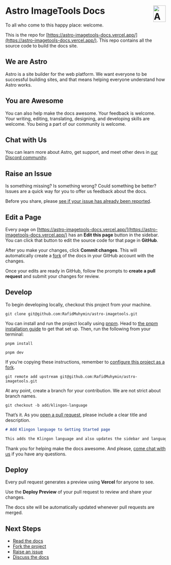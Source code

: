 # Astro ImageTools Docs <img align="right" valign="center" height="52" width="39" src="https://raw.githubusercontent.com/withastro/astro/main/assets/brand/logo.svg" alt="Astro logo" />

To all who come to this happy place: welcome.

This is the repo for [https://astro-imagetools-docs.vercel.app/](https://astro-imagetools-docs.vercel.app/).
This repo contains all the source code to build the docs site.

## We are Astro

Astro is a site builder for the web platform.
We want everyone to be successful building sites, and that means helping everyone understand how Astro works.

## You are Awesome

You can also help make the docs awesome.
Your feedback is welcome.
Your writing, editing, translating, designing, and developing skills are welcome.
You being a part of our community is welcome.

## Chat with Us

You can learn more about Astro, get support, and meet other devs in [our Discord community](https://astro.build/chat).

## Raise an Issue

Is something missing?
Is something wrong?
Could something be better?
Issues are a quick way for you to offer us feedback about the docs.

Before you share, please [see if your issue has already been reported](https://github.com/RafidMuhymin/astro-imagetools/issues).

## Edit a Page

Every page on [https://astro-imagetools-docs.vercel.app/](https://astro-imagetools-docs.vercel.app/) has an **Edit this page** button in the sidebar.
You can click that button to edit the source code for that page in **GitHub**.

After you make your changes, click **Commit changes**.
This will automatically create a [fork](https://docs.github.com/en/pull-requests/collaborating-with-pull-requests/working-with-forks/about-forks) of the docs in your GitHub account with the changes.

Once your edits are ready in GitHub, follow the prompts to **create a pull request** and submit your changes for review.

## Develop

To begin developing locally, checkout this project from your machine.

```shell
git clone git@github.com:RafidMuhymin/astro-imagetools.git
```

You can install and run the project locally using [pnpm](https://pnpm.io/). Head to [the pnpm installation guide](https://pnpm.io/installation) to get that set up. Then, run the following from your terminal:

```shell
pnpm install

pnpm dev
```

If you’re copying these instructions, remember to [configure this project as a fork](https://docs.github.com/en/pull-requests/collaborating-with-pull-requests/working-with-forks/configuring-a-remote-for-a-fork).

```shell
git remote add upstream git@github.com:RafidMuhymin/astro-imagetools.git
```

At any point, create a branch for your contribution.
We are not strict about branch names.

```shell
git checkout -b add/klingon-language
```

That’s it.
As you [open a pull request](https://github.com/withastro/astro/compare), please include a clear title and description.

```markdown
# Add Klingon language to Getting Started page

This adds the Klingon language and also updates the sidebar and language selection components.
```

Thank you for helping make the docs awesome.
And please, [come chat with us](https://astro.build/chat) if you have any questions.

## Deploy

Every pull request generates a preview using **Vercel** for anyone to see.

Use the **Deploy Preview** of your pull request to review and share your changes.

The docs site will be automatically updated whenever pull requests are merged.

## Next Steps

- [Read the docs](https://astro-imagetools-docs.vercel.app/)
- [Fork the project](https://github.com/RafidMuhymin/astro-imagetools/fork)
- [Raise an issue](https://github.com/RafidMuhymin/astro-imagetools/issues/new)
- [Discuss the docs](https://discord.gg/cZDZU3hJHc)

